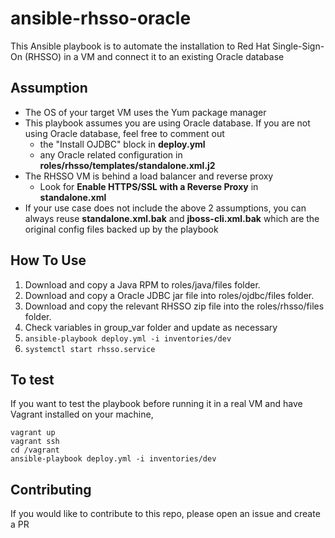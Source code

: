 # ansible-rhsso-oracle

This Ansible playbook is to automate the installation to Red Hat Single-Sign-On (RHSSO) in a VM and connect it to an existing Oracle database

## Assumption
* The OS of your target VM uses the Yum package manager
* This playbook assumes you are using Oracle database. If you are not using Oracle database, feel free to comment out
  * the "Install OJDBC" block in **deploy.yml**
  * any Oracle related configuration in **roles/rhsso/templates/standalone.xml.j2**
* The RHSSO VM is behind a load balancer and reverse proxy
  * Look for **Enable HTTPS/SSL with a Reverse Proxy** in **standalone.xml**
* If your use case does not include the above 2 assumptions, you can always reuse **standalone.xml.bak** and **jboss-cli.xml.bak** which are the original config files backed up by the playbook

## How To Use
1. Download and copy a Java RPM to roles/java/files folder.
2. Download and copy a Oracle JDBC jar file into roles/ojdbc/files folder.
3. Download and copy the relevant RHSSO zip file into the roles/rhsso/files folder.
4. Check variables in group_var folder and update as necessary
5. `ansible-playbook deploy.yml -i inventories/dev`
6. `systemctl start rhsso.service`

## To test
If you want to test the playbook before running it in a real VM and have Vagrant installed on your machine,
```
vagrant up
vagrant ssh
cd /vagrant
ansible-playbook deploy.yml -i inventories/dev
```

## Contributing
If you would like to contribute to this repo, please open an issue and create a PR
